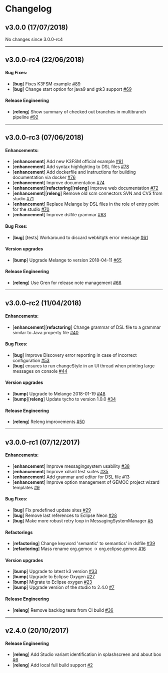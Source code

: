 # Changelog

## v3.0.0 (17/07/2018)
No changes since 3.0.0-rc4

---

## v3.0.0-rc4 (22/06/2018)

#### Bug Fixes:

- [**bug**] Fixes K3FSM example [#89](https://github.com/eclipse/gemoc-studio/pull/89)
- [**bug**] Change start option for java9 and gtk3 support [#69](https://github.com/eclipse/gemoc-studio/pull/69)

#### Release Engineering

- [**releng**] Show summary of checked out branches in multibranch pipeline [#92](https://github.com/eclipse/gemoc-studio/pull/92)

---

## v3.0.0-rc3 (07/06/2018)

#### Enhancements:

- [**enhancement**] Add new K3FSM official example [#81](https://github.com/eclipse/gemoc-studio/pull/81)
- [**enhancement**] Add syntax highlighting to DSL files [#78](https://github.com/eclipse/gemoc-studio/pull/78)
- [**enhancement**] Add dockerfile and instructions for building documentation via docker [#76](https://github.com/eclipse/gemoc-studio/pull/76)
- [**enhancement**] Improve documentation [#74](https://github.com/eclipse/gemoc-studio/pull/74)
- [**enhancement**][**refactoring**][**releng**] Improve web documentation [#72](https://github.com/eclipse/gemoc-studio/pull/72)
- [**enhancement**][**releng**] Remove old scm connectors SVN and CVS from studio [#71](https://github.com/eclipse/gemoc-studio/pull/71)
- [**enhancement**] Replace Melange by DSL files in the role of entry point for the studio [#70](https://github.com/eclipse/gemoc-studio/pull/70)
- [**enhancement**] Improve dslfile grammar [#63](https://github.com/eclipse/gemoc-studio/pull/63)

#### Bug Fixes:

- [**bug**] [tests] Workaround to discard webkitgtk error message [#61](https://github.com/eclipse/gemoc-studio/pull/61)

#### Version upgrades

- [**bump**] Upgrade Melange to version 2018-04-11 [#65](https://github.com/eclipse/gemoc-studio/pull/65)

#### Release Engineering

- [**releng**] Use Gren for release note management [#66](https://github.com/eclipse/gemoc-studio/pull/66)

---

## v3.0.0-rc2 (11/04/2018)

#### Enhancements:

- [**enhancement**][**refactoring**] Change grammar of DSL file  to a grammar similar to Java property file [#40](https://github.com/eclipse/gemoc-studio/pull/40)

#### Bug Fixes:

- [**bug**] Improve Discovery error reporting in case of incorrect configuration [#53](https://github.com/eclipse/gemoc-studio/pull/53)
- [**bug**] ensures to run changeStyle in an UI thread when printing large messages on console [#44](https://github.com/eclipse/gemoc-studio/pull/44)

#### Version upgrades

- [**bump**] Upgrade to Melange 2018-01-19 [#48](https://github.com/eclipse/gemoc-studio/pull/48)
- [**bump**][**releng**] Update tycho to version 1.0.0 [#34](https://github.com/eclipse/gemoc-studio/pull/34)

#### Release Engineering

- [**releng**] Releng improvements [#50](https://github.com/eclipse/gemoc-studio/pull/50)

---

## v3.0.0-rc1 (07/12/2017)

#### Enhancements:

- [**enhancement**] Improve messagingsystem usability [#38](https://github.com/eclipse/gemoc-studio/pull/38)
- [**enhancement**] Improve xdsml test suites [#35](https://github.com/eclipse/gemoc-studio/pull/35)
- [**enhancement**] Add grammar and editor for DSL file [#13](https://github.com/eclipse/gemoc-studio/pull/13)
- [**enhancement**] Improve option management of GEMOC project wizard templates [#9](https://github.com/eclipse/gemoc-studio/pull/9)

#### Bug Fixes:

- [**bug**] Fix predefined update sites [#29](https://github.com/eclipse/gemoc-studio/pull/29)
- [**bug**] Remove last references to Eclipse Neon [#28](https://github.com/eclipse/gemoc-studio/pull/28)
- [**bug**] Make more robust retry loop in MessagingSystemManager [#5](https://github.com/eclipse/gemoc-studio/pull/5)

#### Refactorings

- [**refactoring**] Change keyword 'semantic' to semantics' in dslfile [#39](https://github.com/eclipse/gemoc-studio/pull/39)
- [**refactoring**] Mass rename org.gemoc -> org.eclipse.gemoc [#16](https://github.com/eclipse/gemoc-studio/pull/16)

#### Version upgrades

- [**bump**] Upgrade to latest k3 version [#33](https://github.com/eclipse/gemoc-studio/pull/33)
- [**bump**] Upgrade to Eclipse Oxygen [#27](https://github.com/eclipse/gemoc-studio/pull/27)
- [**bump**] Migrate to Eclipse oxygen [#23](https://github.com/eclipse/gemoc-studio/pull/23)
- [**bump**] Upgrade version of the studio to 2.4.0 [#7](https://github.com/eclipse/gemoc-studio/pull/7)

#### Release Engineering

- [**releng**] Remove backlog tests from CI build [#36](https://github.com/eclipse/gemoc-studio/pull/36)

---

## v2.4.0 (20/10/2017)

#### Release Engineering

- [**releng**] Add Studio variant identification in splashscreen and about box [#6](https://github.com/eclipse/gemoc-studio/pull/6)
- [**releng**] Add local full build support [#2](https://github.com/eclipse/gemoc-studio/pull/2)
